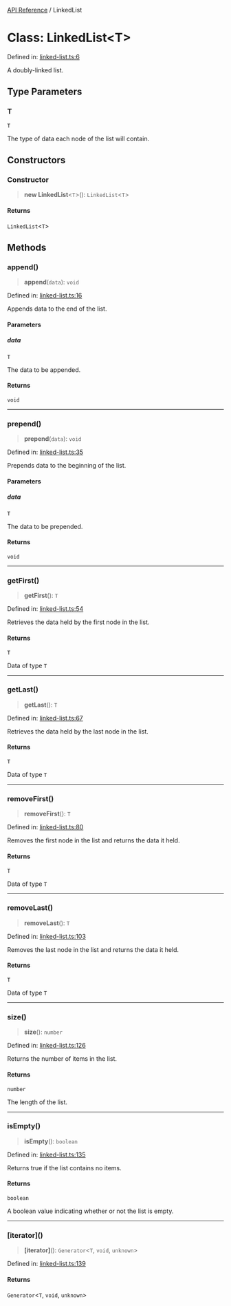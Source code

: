 [API Reference](API%20Reference) / LinkedList

# Class: LinkedList\<T\>

Defined in: [linked-list.ts:6](https://github.com/IshanBhatBhardwaj/typedoc-for-me/blob/3a58970b80cafad553906ac668fce179dbfc77c2/src/linked-list.ts#L6)

A doubly-linked list.

## Type Parameters

### T

`T`

The type of data each node of the list will contain.

## Constructors

### Constructor

> **new LinkedList**\<`T`\>(): `LinkedList`\<`T`\>

#### Returns

`LinkedList`\<`T`\>

## Methods

### append()

> **append**(`data`): `void`

Defined in: [linked-list.ts:16](https://github.com/IshanBhatBhardwaj/typedoc-for-me/blob/3a58970b80cafad553906ac668fce179dbfc77c2/src/linked-list.ts#L16)

Appends data to the end of the list.

#### Parameters

##### data

`T`

The data to be appended.

#### Returns

`void`

***

### prepend()

> **prepend**(`data`): `void`

Defined in: [linked-list.ts:35](https://github.com/IshanBhatBhardwaj/typedoc-for-me/blob/3a58970b80cafad553906ac668fce179dbfc77c2/src/linked-list.ts#L35)

Prepends data to the beginning of the list.

#### Parameters

##### data

`T`

The data to be prepended.

#### Returns

`void`

***

### getFirst()

> **getFirst**(): `T`

Defined in: [linked-list.ts:54](https://github.com/IshanBhatBhardwaj/typedoc-for-me/blob/3a58970b80cafad553906ac668fce179dbfc77c2/src/linked-list.ts#L54)

Retrieves the data held by the first node in the list.

#### Returns

`T`

Data of type `T`

***

### getLast()

> **getLast**(): `T`

Defined in: [linked-list.ts:67](https://github.com/IshanBhatBhardwaj/typedoc-for-me/blob/3a58970b80cafad553906ac668fce179dbfc77c2/src/linked-list.ts#L67)

Retrieves the data held by the last node in the list.

#### Returns

`T`

Data of type `T`

***

### removeFirst()

> **removeFirst**(): `T`

Defined in: [linked-list.ts:80](https://github.com/IshanBhatBhardwaj/typedoc-for-me/blob/3a58970b80cafad553906ac668fce179dbfc77c2/src/linked-list.ts#L80)

Removes the first node in the list and returns the data it held.

#### Returns

`T`

Data of type `T`

***

### removeLast()

> **removeLast**(): `T`

Defined in: [linked-list.ts:103](https://github.com/IshanBhatBhardwaj/typedoc-for-me/blob/3a58970b80cafad553906ac668fce179dbfc77c2/src/linked-list.ts#L103)

Removes the last node in the list and returns the data it held.

#### Returns

`T`

Data of type `T`

***

### size()

> **size**(): `number`

Defined in: [linked-list.ts:126](https://github.com/IshanBhatBhardwaj/typedoc-for-me/blob/3a58970b80cafad553906ac668fce179dbfc77c2/src/linked-list.ts#L126)

Returns the number of items in the list.

#### Returns

`number`

The length of the list.

***

### isEmpty()

> **isEmpty**(): `boolean`

Defined in: [linked-list.ts:135](https://github.com/IshanBhatBhardwaj/typedoc-for-me/blob/3a58970b80cafad553906ac668fce179dbfc77c2/src/linked-list.ts#L135)

Returns true if the list contains no items.

#### Returns

`boolean`

A boolean value indicating whether or not the list is empty.

***

### \[iterator\]()

> **\[iterator\]**(): `Generator`\<`T`, `void`, `unknown`\>

Defined in: [linked-list.ts:139](https://github.com/IshanBhatBhardwaj/typedoc-for-me/blob/3a58970b80cafad553906ac668fce179dbfc77c2/src/linked-list.ts#L139)

#### Returns

`Generator`\<`T`, `void`, `unknown`\>
